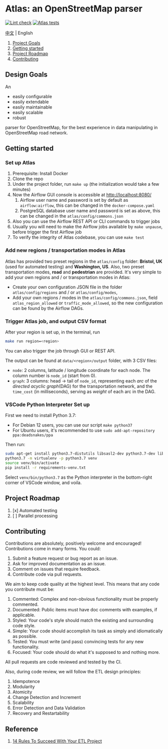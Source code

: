 # Atlas: an OpenStreetMap parser

[![Lint check](https://github.com/kitahara-saneyuki/osm_parser/actions/workflows/lint.yml/badge.svg)](https://github.com/kitahara-saneyuki/osm_parser/actions/workflows/lint.yml)
[![Atlas tests](https://github.com/kitahara-saneyuki/osm_parser/actions/workflows/atlas.yml/badge.svg)](https://github.com/kitahara-saneyuki/osm_parser/actions/workflows/atlas.yml)

[中文](./README-zh-CN.md) | English

1.  [Project Goals](#project-goals)
1.  [Getting started](#getting-started)
1.  [Project Roadmap](#project-roadmap)
1.  [Contributing](#contributing)

## Design Goals

An

- easily configurable
- easily extendable
- easily maintainable
- easily scalable
- robust

parser for OpenStreetMap, for the best experience in data manipulating in OpenStreetMap road network.

## Getting started

### Set up Atlas

1.  Prerequisite: Install Docker
1.  Clone the repo
1.  Under the project folder, run `make up` (the initialization would take a few minutes)
1.  Now the Airflow GUI console is accessible at <http://localhost:8080/>
    1.  Airflow user name and password is set by default as `airflow:airflow`, this can be changed in the `docker-compose.yaml`
    1.  PostgreSQL database user name and password is set as above, this can be changed in the `atlas/config/commons.json`
1.  Also you can use the Airflow REST API or CLI commands to trigger jobs
1.  Usually you will need to make the Airflow jobs available by `make unpause`, before trigger the first Airflow job
1.  To verify the integrity of Atlas codebase, you can use `make test`

### Add new regions / transportation modes in Atlas

Atlas has provided two preset regions in the `atlas/config` folder: **Bristol, UK** (used for automated testing) and **Washington, US**.
Also, two preset transportation modes, **road** and **pedestrian** are provided.
It's very simple to add your own regions and / or transportation modes in Atlas:

- Create your own configuration JSON file in the folder `atlas/config/regions` and / or `atlas/config/modes`,
- Add your own regions / modes in the `atlas/config/commons.json`, field `atlas_region_allowed` or `traffic_mode_allowed`, so the new configuration can be found by the Airflow DAGs.

### Trigger Atlas job, and output CSV format

After your region is set up, in the terminal, run

```sh
make run region=<region>
```

You can also trigger the job through GUI or REST API.

The output can be found at `data/<region>/output` folder, with 3 CSV files:

- `node`: 2 columns, latitude / longitude coordinate for each node. The column number is `node_id` (start from 0).
- `graph`: 3 columns: head -> tail of `node_id`, representing each _arc_ of the _directed acyclic graph_(DAG) for the transportation network, and the `time_cost` (in milliseconds), serving as _weight_ of each arc in the DAG.

### VSCode Python Interpreter Set up

First we need to install Python 3.7:
- For Debian 12 users, you can use our script `make python37`
- For Ubuntu users, it's recommended to use `sudo add-apt-repository ppa:deadsnakes/ppa`

Then run:

```sh
sudo apt-get install python3.7-distutils libsasl2-dev python3.7-dev libldap2-dev libssl-dev
python3.7 -m virtualenv -p python3.7 venv
source venv/bin/activate
pip install -r requirements-venv.txt
```

Select `venv/bin/python3.7` as the Python interpreter in the bottom-right corner of VSCode window, and voila.

## Project Roadmap

1.  [x] Automated testing
1.  [ ] Parallel processing

## Contributing

Contributions are absolutely, positively welcome and encouraged! Contributions come in many forms. You could:

1.  Submit a feature request or bug report as an issue.
1.  Ask for improved documentation as an issue.
1.  Comment on issues that require feedback.
1.  Contribute code via pull requests.

We aim to keep code quality at the highest level. This means that any code you contribute must be:

1.  Commented: Complex and non-obvious functionality must be properly commented.
1.  Documented: Public items must have doc comments with examples, if applicable.
1.  Styled: Your code's style should match the existing and surrounding code style.
1.  Simple: Your code should accomplish its task as simply and idiomatically as possible.
1.  Tested: You must write (and pass) convincing tests for any new functionality.
1.  Focused: Your code should do what it's supposed to and nothing more.

All pull requests are code reviewed and tested by the CI.

Also, during code review, we will follow the ETL design principles:

1.  Idempotence
1.  Modularity
1.  Atomicity
1.  Change Detection and Increment
1.  Scalability
1.  Error Detection and Data Validation
1.  Recovery and Restartability

## Reference

1.  [14 Rules To Succeed With Your ETL Project](https://refinepro.com/blog/14-rules-for-successful-ETL/)
